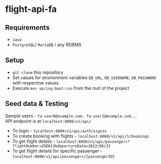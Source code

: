 # flight-api-fa

## Requirements

- `Java`
- `PostgreSQL`/ `MariaDB` / any RDBMS

## Setup

- `git clone` this repository
- Set values for environment variables  `DB_URL`, `DB_USERNAME`, `DB_PASSWORD` with respective values.
- Execute `mvn spring-boot:run` from the root of the project

## Seed data & Testing

Sample users - `fa-user0@example.com, fa-user1@example.com,`...\
API endpoint is at `localhost:8080/v1/api/`

- To login - `localhost:8080/v1/api/auth/signin`
- To create booking with flights - `localhost:8080/v1/api/1/bookings`
- To get flight details - `localhost:8080/v1/api/passengers?flightNumber=ZOD813&departureDate=2022/06/23`
- To get flight details for specific passenger - `localhost:8080/v1/api/passengers/{passengerID}`

